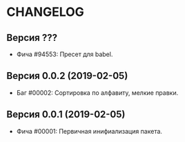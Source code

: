 CHANGELOG
====================


Версия ???
--------------------
 - Фича #94553: Пресет для babel.


Версия 0.0.2 (2019-02-05)
--------------------
 - Баг #00002: Сортировка по алфавиту, мелкие правки.


Версия 0.0.1 (2019-02-05)
--------------------
 - Фича #00001: Первичная инифиализация пакета.

